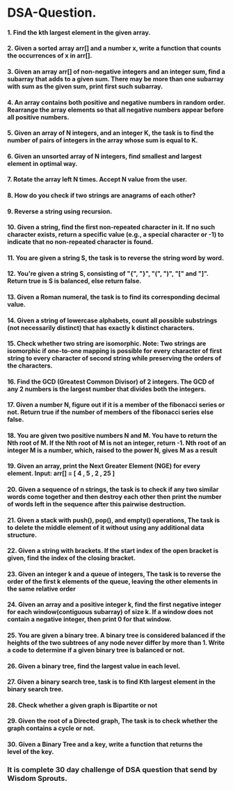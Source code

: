 # DSA-Question.
#### 1. Find the kth largest element in the given array.
#### 2. Given a sorted array arr[] and a number x, write a function that counts the occurrences of x in arr[].
#### 3. Given an array arr[] of non-negative integers and an integer sum, find a subarray that adds to a given sum. There may be more than one subarray with sum as the given sum, print first such subarray.
#### 4. An array contains both positive and negative numbers in random order. Rearrange the array elements so that all negative numbers appear before all positive numbers.
#### 5. Given an array of N integers, and an integer K, the task is to find the number of pairs of integers in the array whose sum is equal to K.
#### 6. Given an unsorted array of N integers, find smallest and largest element in optimal way.
#### 7. Rotate the array left N times. Accept N value from the user.
#### 8. How do you check if two strings are anagrams of each other?
#### 9. Reverse a string using recursion.
#### 10. Given a string, find the first non-repeated character in it. If no such character exists, return a specific value (e.g., a special character or -1) to indicate that no non-repeated character is found.
#### 11. You are given a string S, the task is to reverse the string word by word.
#### 12. You're given a string S,  consisting of "{", "}", "(", ")", "[" and "]". Return true is S is balanced, else return false.
#### 13. Given a Roman numeral, the task is to find its corresponding decimal value.
#### 14. Given a string of lowercase alphabets, count all possible substrings (not necessarily distinct) that has exactly k distinct characters.
#### 15. Check whether two string are isomorphic. Note: Two strings are isomorphic if one-to-one mapping is possible for every character of first string to every character of second string while preserving the orders of the characters.
#### 16. Find the GCD (Greatest Common Divisor) of 2 integers. The GCD of any 2 numbers is the largest number that divides both the integers.
#### 17. Given a number N, figure out if it is a member of the fibonacci series or not. Return true if the number of members of the fibonacci series else false.
#### 18. You are given two positive numbers N and M. You have to return the Nth root of M. If the Nth root of M is not an integer, return -1. Nth root of an integer M is a number, which, raised to the power N, gives M as a result
#### 19. Given an array, print the Next Greater Element (NGE) for every element. Input: arr[] = [ 4 , 5 , 2 , 25 ]
#### 20. Given a sequence of n strings, the task is to check if any two similar words come together and then destroy each other then print the number of words left in the sequence after this pairwise destruction.
#### 21. Given a stack with push(), pop(), and empty() operations, The task is to delete the middle element of it without using any additional data structure.
#### 22. Given a string with brackets. If the start index of the open bracket is given, find the index of the closing bracket.
#### 23. Given an integer k and a queue of integers, The task is to reverse the order of the first k elements of the queue, leaving the other elements in the same relative order
#### 24. Given an array and a positive integer k, find the first negative integer for each window(contiguous subarray) of size k. If a window does not contain a negative integer, then print 0 for that window.
#### 25. You are given a binary tree. A binary tree is considered balanced if the heights of the two subtrees of any node never differ by more than 1. Write a code to determine if a given binary tree is balanced or not.
#### 26. Given a binary tree, find the largest value in each level.
#### 27. Given a binary search tree, task is to find Kth largest element in the binary search tree.
#### 28. Check whether a given graph is Bipartite or not
#### 29. Given the root of a Directed graph, The task is to check whether the graph contains a cycle or not.
#### 30. Given a Binary Tree and a key, write a function that returns the level of the key.
### It is complete 30 day challenge of DSA question that send by Wisdom Sprouts.






